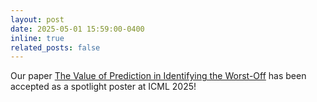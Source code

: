 ```yaml
---
layout: post
date: 2025-05-01 15:59:00-0400
inline: true
related_posts: false
---
```


Our paper [The Value of Prediction in Identifying the Worst-Off](https://arxiv.org/abs/2501.19334) has been accepted as a spotlight poster at ICML 2025!

